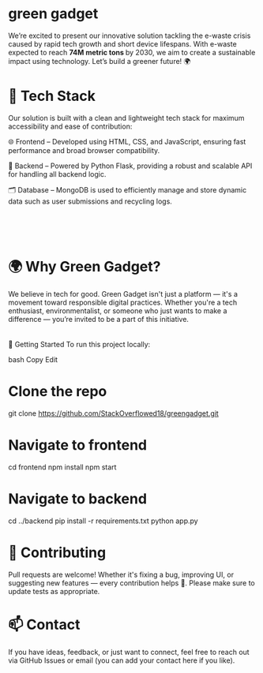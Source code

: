 # green gadget
We’re excited to present our innovative solution tackling the e-waste crisis caused by rapid tech growth and short device lifespans. With e-waste expected to reach <strong> 74M metric tons </strong> by 2030, we aim to create a sustainable impact using technology. Let’s build a greener future! 🌍
# 🔧 Tech Stack
Our solution is built with a clean and lightweight tech stack for maximum accessibility and ease of contribution:

🌐 Frontend – Developed using HTML, CSS, and JavaScript, ensuring fast performance and broad browser compatibility.

🐍 Backend – Powered by Python Flask, providing a robust and scalable API for handling all backend logic.

🗂️ Database – MongoDB is used to efficiently manage and store dynamic data such as user submissions and recycling logs.

<br><br><br>
 # 🌍 Why Green Gadget? 
We believe in tech for good. Green Gadget isn't just a platform — it's a movement toward responsible digital practices. Whether you're a tech enthusiast, environmentalist, or someone who just wants to make a difference — you’re invited to be a part of this initiative.
<br><br><br>
🚀 Getting Started
To run this project locally:

bash
Copy
Edit
# Clone the repo
git clone https://github.com/StackOverflowed18/greengadget.git

# Navigate to frontend
cd frontend
npm install
npm start

# Navigate to backend
cd ../backend
pip install -r requirements.txt
python app.py

# 🤝 Contributing
Pull requests are welcome! Whether it's fixing a bug, improving UI, or suggesting new features — every contribution helps 🌿.
Please make sure to update tests as appropriate.

# 📫 Contact
If you have ideas, feedback, or just want to connect, feel free to reach out via GitHub Issues or email (you can add your contact here if you like).


 
